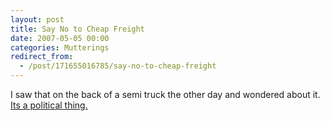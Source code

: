 ```yaml
---
layout: post
title: Say No to Cheap Freight
date: 2007-05-05 00:00
categories: Mutterings
redirect_from:
  - /post/171655016785/say-no-to-cheap-freight
---
```

I saw that on the back of a semi truck the other day and wondered about it. [Its a political thing.](http://www.obac.ca/DynamicWeb/english/view.asp?x=169&amp;id=103)
